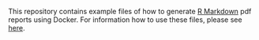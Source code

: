 This repository contains example files of how to generate [R Markdown][rmarkdown] pdf reports using Docker.
For information how to use these files, please see [here][blogpost].

[blogpost]: https://jlintusaari.github.io/2018/07/how-to-compile-rmarkdown-documents-using-docker/
[rocker]: https://github.com/rocker-org/rocker
[rmarkdown]: https://rmarkdown.rstudio.com/
[latex]: https://www.latex-project.org/
[dockerfile]: https://docs.docker.com/engine/reference/builder/
[gitrepo]: https://github.com/jlintusaari/R-docker-report
[rails]: https://rubyonrails.org/
[cron]: https://en.wikipedia.org/wiki/Cron
[Docker]: https://www.docker.com/
[ggplot2]: https://ggplot2.tidyverse.org/
[shiny]: https://shiny.rstudio.com/
[dockerdoc]: https://docs.docker.com/